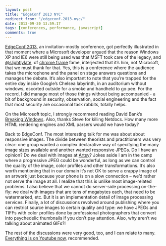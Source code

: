 ```yaml
---
layout: post
title: "EdgeConf 2013 NYC"
redirect_from: "/edgeconf-2013-nyc/"
date: 2013-09-30 13:59:17
tags: [conferences, performance, javascript]
comments: true
---
```

[EdgeConf 2013](http://edgeconf.com/2013-nyc/), an invitation-mostly conference, got perfectly illustrated in that moment where a Microsoft developer argued that the reason Windows XP and IE6 were still being used was that MSFT took care of the legacy, and [@slightlylate](https://twitter.com/slightlylate), of [chrome frame](http://www.google.com/chromeframe) fame, interjected that it’s him, not Microsoft, that we must thank for that. Yes, this is a conference where the audience takes the microphone and the panel on stage answers questions and manages the debate. It’s also important to note that you’re trapped for the entire day inside Google’s Chelsea labyrinth, in an auditorium without windows, escorted outside for a smoke and handheld to go pee. For the record, I did manage most of those things without being accompanied - a bit of background in security, observation, social engineering and the fact that most security are occasional task rabbits, totally helps.

On the Microsoft topic, I strongly recommend reading David Bank’s [Breaking Windows](http://breakingwindows.net/). Also, thanks Steve for killing Netdocs. How many more HTML rendering engines and XML parsers would we have today?

Back to EdgeConf. The most interesting talk for me was about about responsive images. The divide between theorists and practitioners was very clear: one group wanted a complex declarative way of specifying the many image sizes available and another wanted responsive JPEGs. Do I have an opinion? Do we deal with images at [Artsy](http://artsy.net)? Jokes aside I am in the camp where a progressive JPEG could be wonderful, as long as we can control the quality of the image, color profiles and other transformations. It’s also worth mentioning that in our domain it’s not OK to serve a crappy image of an artwork just because your phone is on a slow connection – we’d rather not serve the image at all. I realize that this is unlike most image-related problems. I also believe that we cannot do server-side processing on-the-fly: we deal with images that are tens of megabytes each, that need to be watermarked, etc. But it is an implementation detail of image processing services. Finally, a lot of discussions revolved around publishing where you can restrict source images to certain quality and type: we have JPEGs and TIFFs with color profiles done by professional photographers that convert into psychedelic thumbnails if you don’t pay attention. Also, why aren’t we talking about animated GIFs?!

The rest of the discussions were very good, too, and I can relate to many. [Everything is on Youtube now](https://www.youtube.com/playlist?list=PLNYkxOF6rcIAhg58YwoKFHDsVBCUtNFMj), recommended.
